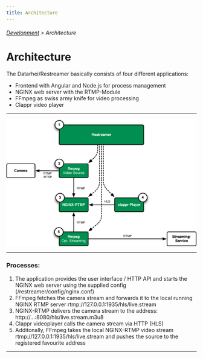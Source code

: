 ```yaml
---
title: Architecture
---
```

###### [Development](../docs/development-index.html) > Architecture
# Architecture

The Datarhei/Restreamer basically consists of four different applications:

* Frontend with Angular and Node.js for process management
* NGINX web server with the RTMP-Module
* FFmpeg as swiss army knife for video processing
* Clappr video player

---
![UI-Preview](../img/architecture.png)

---
### Processes:

1. The application provides the user interface / HTTP API and starts the NGINX web server using the supplied config  (/restreamer/config/nginx.conf)  
2. FFmpeg fetches the camera stream and forwards it to the local running NGINX RTMP server rtmp://127.0.0.1:1935/hls/live.stream  
3. NGINX-RTMP delivers the camera stream to the address: http://...:8080/hls/live.stream.m3u8
4. Clappr videoplayer calls the camera stream via HTTP (HLS)
5. Additonally, FFmpeg takes the local NGINX-RTMP video stream rtmp://127.0.0.1:1935/hls/live.stream and pushes the source to 
the registered favourite address

---
